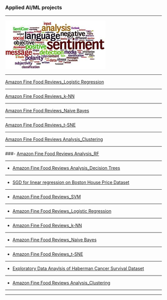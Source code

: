 ### Applied AI/ML projects 

---
<img src="images/amaz4.jpeg?raw=true"/>


---
[Amazon Fine Food Reviews_Logistic Regression](https://github.com/saidaml/My_AAIC_projects/blob/master/Amazon%20Fine%20Food%20Reviews%20Analysis_Logistic%20Regression.pdf)


---
[Amazon Fine Food Reviews_k-NN](https://github.com/saidaml/My_AAIC_projects/blob/master/Amazon-Reviews-on-KNN_100K.pdf)


---
[Amazon Fine Food Reviews_Naive Bayes](https://github.com/saidaml/My_AAIC_projects/blob/master/Amazon-Reviews-on-NB.pdf)


---
[Amazon Fine Food Reviews_t-SNE](https://github.com/saidaml/My_AAIC_projects/blob/master/Amazon_Review_TSNE.ipynb)

---
[Amazon Fine Food Reviews Analysis_Clustering](https://github.com/saidaml/Applied-AI-Course_projects/blob/master/10%20Amazon%20Fine%20Food%20Reviews%20Analysis_Clustering.pdf)


---
###- [Amazon Fine Food Reviews Analysis_RF](https://github.com/saidaml/My_AAIC_projects/blob/master/09%20Amazon%20Fine%20Food%20Reviews%20Analysis_RF.pdf)


---
- [Amazon Fine Food Reviews Analysis_Decision Trees](https://github.com/saidaml/My_AAIC_projects/blob/master/08%20Amazon%20Fine%20Food%20Reviews%20Analysis_Decision%20Trees.pdf)


---
- [SGD for linear regression on Boston House Price Dataset](https://github.com/saidaml/My_AAIC_projects/blob/master/06%20Implement%20SGD.pdf)
---


- [Amazon Fine Food Reviews_SVM](https://github.com/saidaml/My_AAIC_projects/blob/master/Amazon%20Fine%20Food%20Reviews%20Analysis_Support%20Vector%20Machines.pdf)
---

- [Amazon Fine Food Reviews_Logistic Regression](https://github.com/saidaml/My_AAIC_projects/blob/master/Amazon%20Fine%20Food%20Reviews%20Analysis_Logistic%20Regression.pdf)
---

- [Amazon Fine Food Reviews_k-NN](https://github.com/saidaml/My_AAIC_projects/blob/master/Amazon-Reviews-on-KNN_100K.pdf)
---

- [Amazon Fine Food Reviews_Naive Bayes](https://github.com/saidaml/My_AAIC_projects/blob/master/Amazon-Reviews-on-NB.pdf)
---

- [Amazon Fine Food Reviews_t-SNE](https://github.com/saidaml/My_AAIC_projects/blob/master/Amazon_Review_TSNE.ipynb)
---

- [Exploratory Data Anaylsis of Haberman Cancer Survival Dataset](https://github.com/saidaml/My_AAIC_projects/blob/master/Exercise_habermanfinal.ipynb)
---

- [Amazon Fine Food Reviews Analysis_Clustering](https://github.com/saidaml/Applied-AI-Course_projects/blob/master/10%20Amazon%20Fine%20Food%20Reviews%20Analysis_Clustering.pdf)
---

---
<p style="font-size:12px"> 
